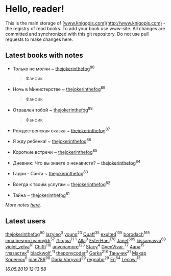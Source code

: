 # Hello, reader!
This is the main storage of [www.knigopis.com](http://www.knigopis.com) - the registry of read books.
To add your book use www-site. All changes are committed and synchronized with this git repository.
Do not use pull requests to make changes here.


## Latest books with notes
* Только не молчи ~ [thejokerinthefog](users/317/317244423-vkontakte)<sup>90</sup>
    > Фанфик

* Ночь в Министерстве ~ [thejokerinthefog](users/317/317244423-vkontakte)<sup>89</sup>
    > Фанфик

* Отравлен тобой ~ [thejokerinthefog](users/317/317244423-vkontakte)<sup>88</sup>
    > Фанфик

* Рождественская сказка ~ [thejokerinthefog](users/317/317244423-vkontakte)<sup>87</sup>

* Я жду ребёнка! ~ [thejokerinthefog](users/317/317244423-vkontakte)<sup>86</sup>

* Короткие встречи ~ [thejokerinthefog](users/317/317244423-vkontakte)<sup>85</sup>

* Дневник: Что вы знаете о ненависти? ~ [thejokerinthefog](users/317/317244423-vkontakte)<sup>84</sup>

* Гарри - Санта ~ [thejokerinthefog](users/317/317244423-vkontakte)<sup>83</sup>

* Всегда к твоим услугам ~ [thejokerinthefog](users/317/317244423-vkontakte)<sup>82</sup>

* Тайна ~ [thejokerinthefog](users/317/317244423-vkontakte)<sup>81</sup>


_More notes [here](latest_books_with_notes.md)._


## Latest users
[thejokerinthefog](users/317/317244423-vkontakte)<sup>90</sup> 
[lazyleo](users/116/116845519572391639637-google)<sup>0</sup> 
[youno](users/302/302928912-vkontakte)<sup>23</sup> 
[Quaff](users/122/12267158-vkontakte)<sup>35</sup> 
[exulted](users/100/100599204551896265722-google)<sup>105</sup> 
[borodach](users/157/15706320-vkontakte)<sup>165</sup> 
[inna.besprozvannykh](users/733/73323849-yandex)<sup>57</sup> 
[Людка](users/111/111038749-vkontakte)<sup>11</sup> 
[](users/114/114792281744850455512-google)<sup>1</sup> 
[Alla](users/103/103352250712959229257-google)<sup>0</sup> 
[EsterHani](users/305/30558181-vkontakte)<sup>178</sup> 
[Janet](users/108/108113656204404967440-google)<sup>699</sup> 
[kissamasya](users/684/68439978-vkontakte)<sup>60</sup> 
[violet_velva](users/116/116961712580551399099-google)<sup>61</sup> 
[Chiffi](users/105/105831994080785626680-google)<sup>118</sup> 
[anvonamore](users/595/5957175-vkontakte)<sup>123</sup> 
[Stacy](users/309/30902475-vkontakte)<sup>4</sup> 
[GvenVivar ](users/158/158266434925901-facebook)<sup>77</sup> 
[4apa](users/117/117392596378069249667-google)<sup>15</sup> 
[глазастик](users/115/115257673890455357280-google)<sup>0</sup> 
[blackwolf ](users/236/236639644-vkontakte)<sup>11</sup> 
[theponycoder](users/195/195144442-vkontakte)<sup>0</sup> 
[Garka](users/115/115753719718250012620-google)<sup>218</sup> 
[Таньчик](users/209/2096581563762610-facebook)<sup>21</sup> 
[Макар Коренюк](users/126/126368737-vkontakte)<sup>6</sup> 
[joan789](users/240/2401650-vkontakte)<sup>98</sup> 
[Daria Varyvod](users/829/829893410524253-facebook)<sup>29</sup> 
[regnabo](users/870/870059322-yandex)<sup>29</sup> 
[En](users/333/333646551-vkontakte)<sup>64</sup> 
[Lecowi](users/521/521873425-vkontakte)<sup>13</sup> 


_16.05.2019 12:13:58_
